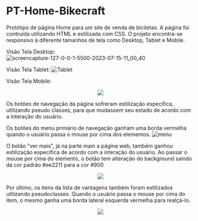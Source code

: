 # PT-Home-Bikecraft
Protótipo de página Home para um site de venda de biciletas. A página foi contruída utilizando HTML e estilizada com CSS. O projeto encontra-se responsivo à diferente tamanhos de tela como Desktop, Tablet e Mobile.

Visão Tela Desktop:
![screencapture-127-0-0-1-5500-2023-07-15-11_00_40](https://github.com/gabrielfc98/PT-Home-Bikecraft/assets/122616019/7cc05f41-78e1-4660-af82-e5badc5c7d52)

Visão Tela Tablet:
![Tablet](https://github.com/gabrielfc98/PT-Home-Bikecraft/assets/122616019/9104bdd1-69f6-4f53-929c-171a239b8076)

Visão Tela Mobile:

<p align="center">
  <img src="https://github.com/gabrielfc98/PT-Home-Bikecraft/assets/122616019/f537be79-153a-4515-b180-62ed4650448f">
</p>

Os botões de navegação da página sofreram estilização específica, utilizando pseudo classes, para que mudassem seu estado de acordo com a interação do usuário. 

Os botões do menu primário de navegação ganham uma borda vermelha quando o usuário passa o mouse por cima dos elementos. 
![menu](https://github.com/gabrielfc98/PT-Home-Bikecraft/assets/122616019/be7110ce-596c-49fa-986e-e5d4590f014b)

O botão "ver mais", já na parte main a página web, também ganhou estilização específica de acordo com a interação do usuário. Ao passar o mouse por cima do elemento, o botão tem alteração do background saindo da cor padrão #ee2211 para a cor #900

<p align="center">
  <img src="https://github.com/gabrielfc98/PT-Home-Bikecraft/assets/122616019/ebd5340b-5397-44f8-8a69-6205492ec33e">
</p>

Por último, os itens da lista de vantagens também foram estilizados utilizando pseudoclasses. Quando o usuário passa o mouse por cima do item, o mesmo ganha uma borda lateral esquerda vermelha para realçá-lo.

<p align="center">
  <img src="https://github.com/gabrielfc98/PT-Home-Bikecraft/assets/122616019/7058c01c-9961-4ff5-8e04-9d2861bc5c99">
</p>

